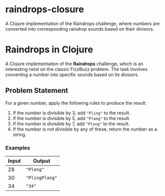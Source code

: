# raindrops-closure
A Clojure implementation of the Raindrops challenge, where numbers are converted into corresponding raindrop sounds based on their divisors.

# Raindrops in Clojure

A Clojure implementation of the **Raindrops** challenge, which is an interesting twist on the classic FizzBuzz problem. The task involves converting a number into specific sounds based on its divisors.

## Problem Statement

For a given number, apply the following rules to produce the result:

1. If the number is divisible by 3, add `"Pling"` to the result.
2. If the number is divisible by 5, add `"Plang"` to the result.
3. If the number is divisible by 7, add `"Plong"` to the result.
4. If the number is not divisible by any of these, return the number as a string.

### Examples

| Input | Output       |
|-------|--------------|
| 28    | `"Plong"`    |
| 30    | `"PlingPlang"` |
| 34    | `"34"`       |

